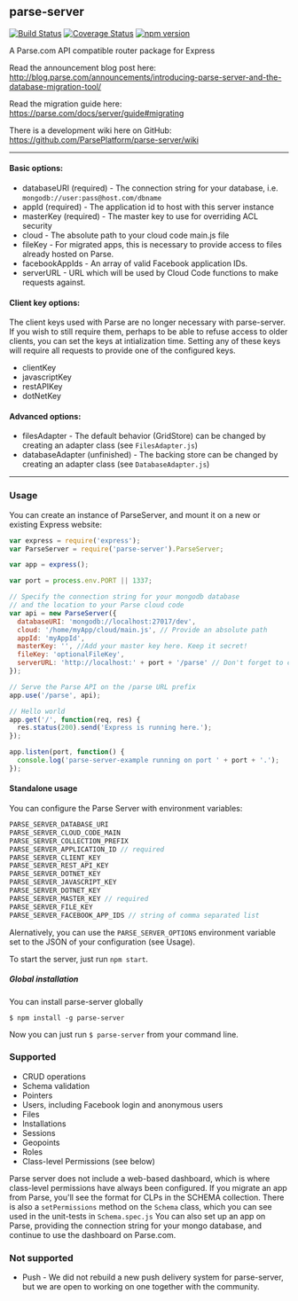 ## parse-server

[![Build Status](https://img.shields.io/travis/ParsePlatform/parse-server/master.svg?style=flat)](https://travis-ci.org/ParsePlatform/parse-server)
[![Coverage Status](https://img.shields.io/codecov/c/github/ParsePlatform/parse-server/master.svg)](https://codecov.io/github/ParsePlatform/parse-server?branch=master)
[![npm version](https://img.shields.io/npm/v/parse-server.svg?style=flat)](https://www.npmjs.com/package/parse-server)

A Parse.com API compatible router package for Express

Read the announcement blog post here:  http://blog.parse.com/announcements/introducing-parse-server-and-the-database-migration-tool/

Read the migration guide here: https://parse.com/docs/server/guide#migrating

There is a development wiki here on GitHub: https://github.com/ParsePlatform/parse-server/wiki

---

#### Basic options:

* databaseURI (required) - The connection string for your database, i.e. `mongodb://user:pass@host.com/dbname`
* appId (required) - The application id to host with this server instance
* masterKey (required) - The master key to use for overriding ACL security
* cloud - The absolute path to your cloud code main.js file
* fileKey - For migrated apps, this is necessary to provide access to files already hosted on Parse.
* facebookAppIds - An array of valid Facebook application IDs.
* serverURL - URL which will be used by Cloud Code functions to make requests against.

#### Client key options:

The client keys used with Parse are no longer necessary with parse-server.  If you wish to still require them, perhaps to be able to refuse access to older clients, you can set the keys at intialization time.  Setting any of these keys will require all requests to provide one of the configured keys.

* clientKey
* javascriptKey
* restAPIKey
* dotNetKey

#### Advanced options:

* filesAdapter - The default behavior (GridStore) can be changed by creating an adapter class (see `FilesAdapter.js`)
* databaseAdapter (unfinished) - The backing store can be changed by creating an adapter class (see `DatabaseAdapter.js`)

---

### Usage

You can create an instance of ParseServer, and mount it on a new or existing Express website:

```js
var express = require('express');
var ParseServer = require('parse-server').ParseServer;

var app = express();

var port = process.env.PORT || 1337;

// Specify the connection string for your mongodb database
// and the location to your Parse cloud code
var api = new ParseServer({
  databaseURI: 'mongodb://localhost:27017/dev',
  cloud: '/home/myApp/cloud/main.js', // Provide an absolute path
  appId: 'myAppId',
  masterKey: '', //Add your master key here. Keep it secret!
  fileKey: 'optionalFileKey',
  serverURL: 'http://localhost:' + port + '/parse' // Don't forget to change to https if needed
});

// Serve the Parse API on the /parse URL prefix
app.use('/parse', api);

// Hello world
app.get('/', function(req, res) {
  res.status(200).send('Express is running here.');
});

app.listen(port, function() {
  console.log('parse-server-example running on port ' + port + '.');
});

```


#### Standalone usage

You can configure the Parse Server with environment variables:

```js 
PARSE_SERVER_DATABASE_URI
PARSE_SERVER_CLOUD_CODE_MAIN
PARSE_SERVER_COLLECTION_PREFIX
PARSE_SERVER_APPLICATION_ID // required
PARSE_SERVER_CLIENT_KEY 
PARSE_SERVER_REST_API_KEY
PARSE_SERVER_DOTNET_KEY
PARSE_SERVER_JAVASCRIPT_KEY
PARSE_SERVER_DOTNET_KEY
PARSE_SERVER_MASTER_KEY // required
PARSE_SERVER_FILE_KEY
PARSE_SERVER_FACEBOOK_APP_IDS // string of comma separated list

```



Alernatively, you can use the `PARSE_SERVER_OPTIONS` environment variable set to the JSON of your configuration (see Usage).

To start the server, just run `npm start`.

##### Global installation

You can install parse-server globally

`$ npm install -g parse-server`

Now you can just run `$ parse-server` from your command line.


### Supported

* CRUD operations
* Schema validation
* Pointers
* Users, including Facebook login and anonymous users
* Files
* Installations
* Sessions
* Geopoints
* Roles
* Class-level Permissions (see below)

Parse server does not include a web-based dashboard, which is where class-level permissions have always been configured.  If you migrate an app from Parse, you'll see the format for CLPs in the SCHEMA collection.  There is also a `setPermissions` method on the `Schema` class, which you can see used in the unit-tests in `Schema.spec.js`
You can also set up an app on Parse, providing the connection string for your mongo database, and continue to use the dashboard on Parse.com.

### Not supported

* Push - We did not rebuild a new push delivery system for parse-server, but we are open to working on one together with the community.
